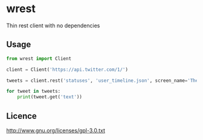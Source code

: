 wrest
=====

Thin rest client with no dependencies

Usage
-----

``` python
from wrest import Client

client = Client('https://api.twitter.com/1/')

tweets = client.rest('statuses', 'user_timeline.json', screen_name='ThePSF', count=10)

for tweet in tweets:
    print(tweet.get('text'))

```

Licence
-------
http://www.gnu.org/licenses/gpl-3.0.txt

